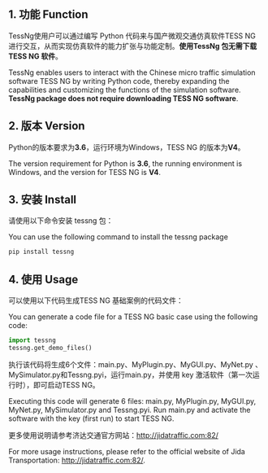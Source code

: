 ## 1. 功能 Function
TessNg使用户可以通过编写 Python 代码来与国产微观交通仿真软件TESS NG 进行交互，从而实现仿真软件的能力扩张与功能定制。**使用TessNg 包无需下载TESS NG 软件**。

TessNg enables users to interact with the Chinese micro traffic simulation software TESS NG by writing Python code, thereby expanding the capabilities and customizing the functions of the simulation software. **TessNg package does not require downloading TESS NG software**.

## 2. 版本 Version
Python的版本要求为**3.6**，运行环境为Windows，TESS NG 的版本为**V4**。

The version requirement for Python is **3.6**, the running environment is Windows, and the version for TESS NG is **V4**.

## 3. 安装 Install
请使用以下命令安装 tessng 包：

You can use the following command to install the tessng package

```bash
pip install tessng
```

## 4. 使用 Usage
可以使用以下代码生成TESS NG 基础案例的代码文件：

You can generate a code file for a TESS NG basic case using the following code:

```python
import tessng
tessng.get_demo_files()
```

执行该代码将生成6个文件：main.py、MyPlugin.py、MyGUI.py、MyNet.py 、MySimulator.py和Tessng.pyi，运行main.py，并使用 key 激活软件（第一次运行时），即可启动TESS NG。

Executing this code will generate 6 files: main.py, MyPlugin.py, MyGUI.py, MyNet.py, MySimulator.py and Tessng.pyi. Run main.py and activate the software with the key (first run) to start TESS NG.

更多使用说明请参考济达交通官方网站：http://jidatraffic.com:82/

For more usage instructions, please refer to the official website of Jida Transportation: http://jidatraffic.com:82/.
